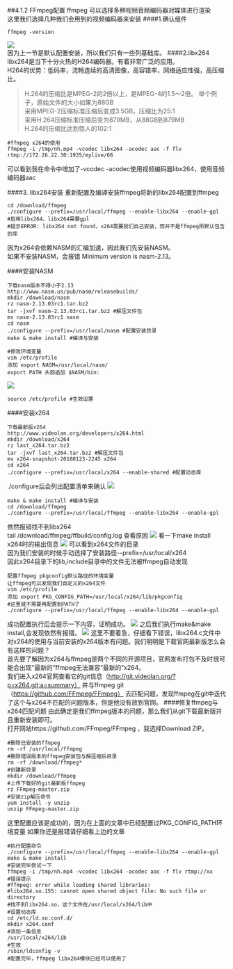 ##4.1.2 FFmpeg配置
ffmpeg 可以选择多种视频音频编码器对媒体进行渲染  
这里我们选择几种我们会用到的视频编码器来安装
####1.确认组件
```
ffmpeg -version
```  

![](/assets/微信截图_20180124102624.png)  
因为上一节是默认配置安装，所以我们只有一些列基础库。
####2.libx264
libx264是当下十分火热的H264编码器。有着非常广泛的应用。  
H264的优势：低码率，流畅连续的高清图像，高容错率，网络适应性强，高压缩比。  

>H.264的压缩比是MPEG-2的2倍以上，是MPEG-4的1.5～2倍。
举个例子，原始文件的大小如果为88GB  
采用MPEG-2压缩标准压缩后变成3.5GB，压缩比为25∶1  
采用H.264压缩标准压缩后变为879MB，从88GB到879MB  
H.264的压缩比达到惊人的102∶1

```
#ffmpeg x264的使用
ffmpeg -i /tmp/nh.mp4 -vcodec libx264 -acodec aac -f flv rtmp://172.26.22.30:1935/mylive/66

```
可以看到我在命令中增加了-vcodec -acodec使用视频编码器libx264，使用音频编码器aac

####3. libx264安装
重新配置及编译安装ffmpeg将新的libx264配置到ffmpeg
```
cd /download/ffmpeg
./configure --prefix=/usr/local/ffmpeg --enable-libx264 --enable-gpl
#启用libx264，libx264需要gpl
#提示ERROR: libx264 not found，x264需要我们自己安装，而并不是ffmpeg所默认包含的库
```
因为x264会依赖NASM的汇编加速，因此我们先安装NASM。  
如果不安装NASM，会报错 Minimum version is nasm-2.13。

####安装NASM
```
下载nasm版本不得小于2.13
http://www.nasm.us/pub/nasm/releasebuilds/  
mkdir /download/nasm
rz nasm-2.13.03rc1.tar.bz2 
tar -jxvf nasm-2.13.03rc1.tar.bz2 #解压文件包
mv nasm-2.13.03rc1 nasm 
cd nasm
./configure --prefix=/usr/local/nasm #配置安装目录
make & make install #编译与安装

#修改环境变量
vim /etc/profile
添加 export NASM=/usr/local/nasm/
export PATH 头部追加 $NASM/bin: 
```
![](/assets/微信截图_20180124112101.png)
```
source /etc/profile #生效设置
```
####安装x264

```
下载最新版x264
http://www.videolan.org/developers/x264.html  
mkdir /download/x264
rz last_x264.tar.bz2  
tar -jxvf last_x264.tar.bz2 #解压文件包
mv x264-snapshot-20180123-2245 x264 
cd x264
./configure --prefix=/usr/local/x264 --enable-shared #配置动态库
```
./configure后会列出配置清单来确认
![](/assets/微信截图_20180124112621.png) 

```
make & make install #编译与安装
cd /download/ffmpeg
./configure --prefix=/usr/local/ffmpeg --enable-libx264 --enable-gpl
```
依然报错找不到libx264  
tail /download/ffmpeg/ffbuild/config.log 查看原因
![](/assets/微信截图_20180124114151.png) 
看一下make install x264时的输出信息
![](/assets/微信截图_20180124114257.png)
可以看到x264文件的目录  
因为我们安装的时候手动选择了安装路径--prefix=/usr/local/x264  
因此x264目录下的lib,include目录中的文件无法被ffmpeg自动发现

```
配置ffmpeg pkgconfig默认路径的环境变量
让ffmpeg可以发现我们自定义的x264文件
vim /etc/profile 
添加 export PKG_CONFIG_PATH=/usr/local/x264/lib/pkgconfig
#这里就不需要再配置到PATH了
./configure --prefix=/usr/local/ffmpeg --enable-libx264 --enable-gpl 
```
成功配置执行后会提示一下内容，证明成功。
![](/assets/微信截图_20180124132707.png)
之后我们执行make&make install,会发现依然有报错。
![
](/assets/微信截图_20180124155913.png)
这里不要着急，仔细看下错误，libx264.c文件中对x264的使用与当前安装的x264版本有问题。我们明明是下载官网最新版怎么会有这样的问题？  
首先要了解因为x264与ffmpeg是两个不同的开源项目，官网发布打包不及时很可能会出现“最新的”ffmpeg无法兼容“最新的”x264。  
我们进入x264官网查看它的git信息（http://git.videolan.org/?p=x264.git;a=summary） 并与ffmpeg git（https://github.com/FFmpeg/FFmpeg） 去匹配问题，发现ffmpeg在git中迭代了这个与x264不匹配的问题版本，但是他没有放到官网。
####修复ffmpeg与x264匹配问题
由此确定是我们ffmpeg版本的问题，那么我们从git下载最新版并且重新安装即可。  
打开网站https://github.com/FFmpeg/FFmpeg ，我选择Download ZIP。  

```
#删除已安装的ffmpeg
rm -rf /usr/local/ffmpeg
#删除错误版本的ffmpeg安装包与解压缩后目录 
rm -rf /download/ffmpeg*
#创建新目录
mkdir /download/ffmpeg 
#上传下载好的git最新版ffmpeg
rz FFmpeg-master.zip
#安装zip解压命令
yum install -y unzip
unzip FFmpeg-master.zip
```
这里配置应该是成功的，因为在上面的文章中已经配置过PKG_CONFIG_PATH环境变量
如果你还是报错请仔细看上边的文章

```
#执行配置命令
./configure --prefix=/usr/local/ffmpeg --enable-libx264 --enable-gpl 
make & make install
#安装完毕尝试一下
ffmpeg -i /tmp/nh.mp4 -vcodec libx264 -acodec aac -f flv rtmp://xx
#错误提示
#ffmpeg: error while loading shared libraries: 
#libx264.so.155: cannot open shared object file: No such file or directory
#找不到libx264.so，这个文件在/usr/local/x264/lib中
#设置动态库
cd /etc/ld.so.conf.d/
mkdir x264.conf
#添加一条信息
/usr/local/x264/lib
#生效
/sbin/ldconfig -v
#配置完毕，ffmpeg libx264模块已经可以使用了
``` 







